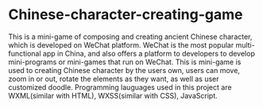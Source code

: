 # Chinese-character-creating-game
This is a mini-game of composing and creating ancient Chinese character, which is developed on WeChat platform. 
WeChat is the most popular multi-functional app in China, and also offers a platform to developers to develop mini-programs 
or mini-games that run on WeChat.
This is mini-game is used to creating Chinese character by the users own, users can move, zoom in or out, rotate the elements
as they want, as well as user customized doodle.
Programming lauguages used in this project are WXML(similar with HTML), WXSS(similar with CSS), JavaScript.
